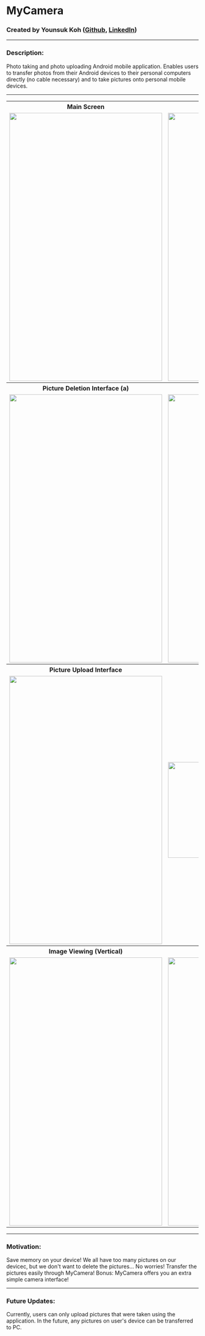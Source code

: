 # MyCamera
### Created by Younsuk Koh ([Github](https://github.com/younsukkoh), [LinkedIn](https://www.linkedin.com/in/younsukkoh/))
___

### Description:
Photo taking and photo uploading Android mobile application.
Enables users to transfer photos from their Android devices to their personal computers directly (no cable necessary) and to take pictures onto personal mobile devices.
___

<table class="image">
  <tr>
    <th> Main Screen </th> <th> Camera Interface </th>
  </tr>
  <tr>
    <td>
      <img src="https://cloud.githubusercontent.com/assets/8348540/24675315/a9e4e984-194c-11e7-86c2-e354ccd78b1e.png" width="400" height="700">
    </td>
    <td>
      <img src="https://cloud.githubusercontent.com/assets/8348540/24675307/a9d73c8a-194c-11e7-8f8d-3034daf31faf.png" width="400" height="700">
    </td>
  </tr>
  
  <tr>
    <th> Picture Deletion Interface (a) </th> <th> Picture Deletion Interface (b) </th>
  </tr>
  <tr>
    <td>
      <img src="https://cloud.githubusercontent.com/assets/8348540/24675312/a9dc2952-194c-11e7-9200-97b98fa3879d.png" width="400" height="700">
    </td>
    <td>
      <img src="https://cloud.githubusercontent.com/assets/8348540/24675311/a9dc53fa-194c-11e7-941e-ae3d20e7955e.png" width="400" height="700">
    </td>
  </tr>
  
  <tr>
    <th> Picture Upload Interface </th> <th> Picture Uploaded Onto PC </th>
  </tr>
  <tr>
    <td>
      <img src="https://cloud.githubusercontent.com/assets/8348540/24675313/a9e0af0e-194c-11e7-9632-74fa2efc4388.png" width="400" height="700">
    </td>
    <td>
      <img src="https://cloud.githubusercontent.com/assets/8348540/24675314/a9e39b56-194c-11e7-91d3-c1aec3c70f06.png" width="400" height="250">
    </td>
  </tr>
  
  <tr>
    <th> Image Viewing (Vertical) </th> <th> Image Viewing (Horizontal) (b) </th>
  </tr>
  <tr>
    <td>
      <img src="https://cloud.githubusercontent.com/assets/8348540/24675308/a9d7ce5c-194c-11e7-940b-1463c09f6c8d.png" width="400" height="700">
    </td>
    <td>
      <img src="https://cloud.githubusercontent.com/assets/8348540/24675309/a9d84850-194c-11e7-9cb1-8cf94ad04213.png" width="400" height="700">
    </td>
  </tr>
  
</table>

___

### Motivation:
Save memory on your device! We all have too many pictures on our devicec, but we don't want to delete the pictures... No worries! Transfer the pictures easily through MyCamera!
Bonus: MyCamera offers you an extra simple camera interface!

___

### Future Updates:
Currently, users can only upload pictures that were taken using the application. In the future, any pictures on user's device can be transferred to PC.

